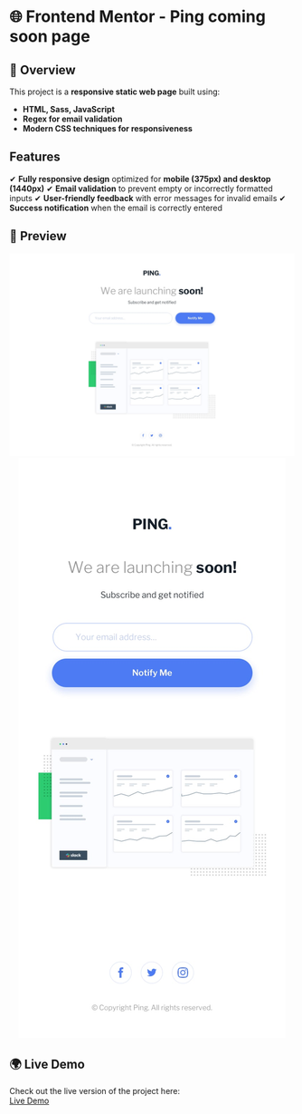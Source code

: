 # 🌐 Frontend Mentor - Ping coming soon page

## 📌 Overview

This project is a **responsive static web page** built using:

-   **HTML, Sass, JavaScript**
-   **Regex for email validation**
-   **Modern CSS techniques for responsiveness**

## **Features**

✔ **Fully responsive design** optimized for **mobile (375px) and desktop (1440px)**
✔ **Email validation** to prevent empty or incorrectly formatted inputs
✔ **User-friendly feedback** with error messages for invalid emails
✔ **Success notification** when the email is correctly entered

## 📸 Preview

<p align="center">
    <img src="./design/desktop-design.jpg" alt="Desktop Design Preview">
    <img src="./design/mobile-design.jpg" alt="Mobile Design Preview">
</p>

## 🌍 Live Demo

Check out the live version of the project here:  
[Live Demo](https://earnest-sunflower-509dd0.netlify.app/)
